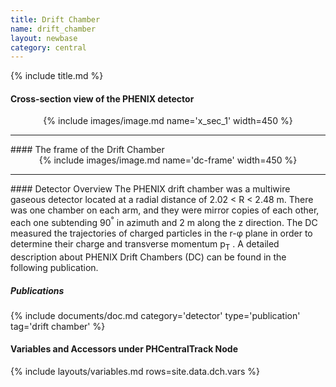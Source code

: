 ```yaml
---
title: Drift Chamber
name: drift_chamber
layout: newbase
category: central
---
```

{% include title.md %}

#### Cross-section view of the PHENIX detector
<center>
{% include images/image.md name='x_sec_1' width=450 %}
</center>
<hr/>
#### The frame of the Drift Chamber
<center>
{% include images/image.md name='dc-frame' width=450 %}
</center>
<hr/>
#### Detector Overview
The PHENIX drift chamber was a multiwire gaseous detector located at a radial distance of 2.02 &lt; R &lt; 2.48 m. There was one chamber on each arm, and they were mirror copies of each other, each one subtending 90<sup>&deg;</sup> in azimuth and 2 m along the z direction. The DC
measured the trajectories of charged particles in the r-&phi; plane in order to determine their charge and transverse momentum p<sub>T</sub> .
A detailed description about PHENIX Drift Chambers (DC) can be found in the following publication.


##### Publications
{% include documents/doc.md category='detector' type='publication' tag='drift chamber' %}


#### Variables and Accessors under PHCentralTrack Node
{% include layouts/variables.md rows=site.data.dch.vars %}
